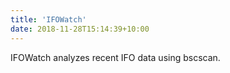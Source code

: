 ```yaml
---
title: 'IFOWatch'
date: 2018-11-28T15:14:39+10:00
---
```


IFOWatch analyzes recent IFO data using bscscan.
